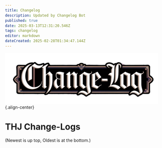 ```yaml
---
title: Changelog
description: Updated by Changelog Bot
published: true
date: 2025-03-13T12:31:20.546Z
tags: changelog
editor: markdown
dateCreated: 2025-02-28T01:34:47.144Z
---
```


![change-logs.webp](/change-logs.webp){.align-center}
# THJ Change-Logs
(Newest is up top, Oldest is at the bottom.)

